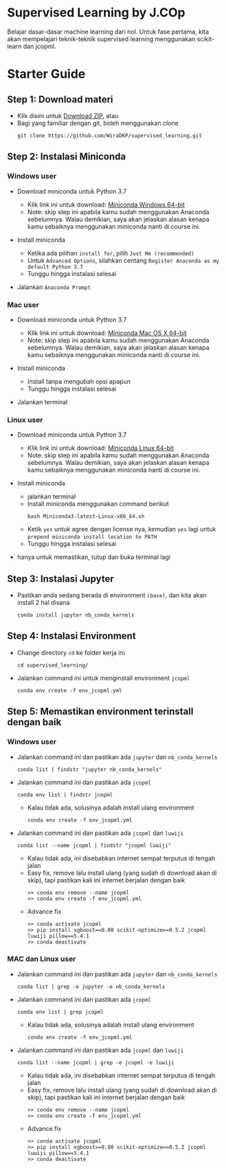 # Supervised Learning by J.COp
Belajar dasar-dasar machine learning dari nol. Untuk fase pertama, kita akan mempelajari teknik-teknik supervised learning menggunakan scikit-learn dan jcopml.

# Starter Guide
## Step 1: Download materi
- Klik disini untuk [Download ZIP](https://codeload.github.com/WiraDKP/supervised_learning/zip/master), atau
- Bagi yang familiar dengan git, boleh menggunakan clone
    ```
    git clone https://github.com/WiraDKP/supervised_learning.git
    ```

## Step 2: Instalasi Miniconda
### **Windows user**
- Download miniconda untuk Python 3.7
    - Klik link ini untuk download: [Miniconda Windows 64-bit](https://repo.anaconda.com/miniconda/Miniconda3-latest-Windows-x86_64.exe)
    - Note: skip step ini apabila kamu sudah menggunakan Anaconda sebelumnya. Walau demikian, saya akan jelaskan alasan kenapa kamu sebaiknya menggunakan miniconda nanti di course ini.

- Install miniconda
    - Ketika ada pilihan `install for`, pilih `Just Me (recommended)`
    - Untuk `Advanced Options`, silahkan centang `Register Anaconda as my default Python 3.7`
    - Tunggu hingga instalasi selesai

- Jalankan `Anaconda Prompt`

### **Mac user**
- Download miniconda untuk Python 3.7
    - Klik link ini untuk download: [Miniconda Mac OS X 64-bit](https://repo.anaconda.com/miniconda/Miniconda3-latest-MacOSX-x86_64.pkg)
    - Note: skip step ini apabila kamu sudah menggunakan Anaconda sebelumnya. Walau demikian, saya akan jelaskan alasan kenapa kamu sebaiknya menggunakan miniconda nanti di course ini.

- Install miniconda
    - Install tanpa mengubah opsi apapun
    - Tunggu hingga instalasi selesai

- Jalankan terminal

### **Linux user**
- Download miniconda untuk Python 3.7
    - Klik link ini untuk download: [Miniconda Linux 64-bit](https://repo.anaconda.com/miniconda/Miniconda3-latest-Linux-x86_64.sh)
    - Note: skip step ini apabila kamu sudah menggunakan Anaconda sebelumnya. Walau demikian, saya akan jelaskan alasan kenapa kamu sebaiknya menggunakan miniconda nanti di course ini.
    
- Install miniconda
    - jalankan terminal
    - Install miniconda menggunakan command berikut
        ```
        bash Miniconda3-latest-Linux-x86_64.sh
        ```
    - Ketik `yes` untuk agree dengan license nya, kemudian `yes` lagi untuk `prepend miniconda install location to PATH`
    - Tunggu hingga instalasi selesai
    
- hanya untuk memastikan, tutup dan buka terminal lagi

## Step 3: Instalasi Jupyter 
- Pastikan anda sedang berada di environment `(base)`, dan kita akan install 2 hal disana
    ```
    conda install jupyter nb_conda_kernels
    ```

## Step 4: Instalasi Environment
- Change directory `cd` ke folder kerja ini
    ```
    cd supervised_learning/
    ```
- Jalankan command ini untuk menginstall environment `jcopml`
    ```
    conda env create -f env_jcopml.yml
    ```

## Step 5: Memastikan environment terinstall dengan baik
### **Windows user**
- Jalankan command ini dan pastikan ada `jupyter` dan `nb_conda_kernels`
    ```
    conda list | findstr "jupyter nb_conda_kernels"
    ```
- Jalankan command ini dan pastikan ada `jcopml`
    ```
    conda env list | findstr jcopml
    ```
    - Kalau tidak ada, solusinya adalah install ulang environment
        ```
        conda env create -f env_jcopml.yml
        ```
- Jalankan command ini dan pastikan ada `jcopml` dan `luwiji`
    ```
    conda list --name jcopml | findstr "jcopml luwiji"
    ```
    - Kalau tidak ada, ini disebabkan internet sempat terputus di tengah jalan
    - Easy fix, remove lalu install ulang (yang sudah di download akan di skip), tapi pastikan kali ini internet berjalan dengan baik
        ```
        >> conda env remove --name jcopml
        >> conda env create -f env_jcopml.yml
        ```
    - Advance fix
        ```
        >> conda activate jcopml
        >> pip install xgboost==0.80 scikit-optimize==0.5.2 jcopml luwiji pillow==5.4.1
        >> conda deactivate
        ```
### **MAC dan Linux user**
- Jalankan command ini dan pastikan ada `jupyter` dan `nb_conda_kernels`
    ```
    conda list | grep -e jupyter -e nb_conda_kernels
    ```
- Jalankan command ini dan pastikan ada `jcopml`
    ```
    conda env list | grep jcopml
    ```
    - Kalau tidak ada, solusinya adalah install ulang environment
        ```
        conda env create -f env_jcopml.yml
        ```
- Jalankan command ini dan pastikan ada `jcopml` dan `luwiji`
    ```
    conda list --name jcopml | grep -e jcopml -e luwiji
    ```
    - Kalau tidak ada, ini disebabkan internet sempat terputus di tengah jalan
    - Easy fix, remove lalu install ulang (yang sudah di download akan di skip), tapi pastikan kali ini internet berjalan dengan baik
        ```
        >> conda env remove --name jcopml
        >> conda env create -f env_jcopml.yml
        ```
    - Advance fix
        ```
        >> conda activate jcopml
        >> pip install xgboost==0.80 scikit-optimize==0.5.2 jcopml luwiji pillow==5.4.1
        >> conda deactivate
        ```